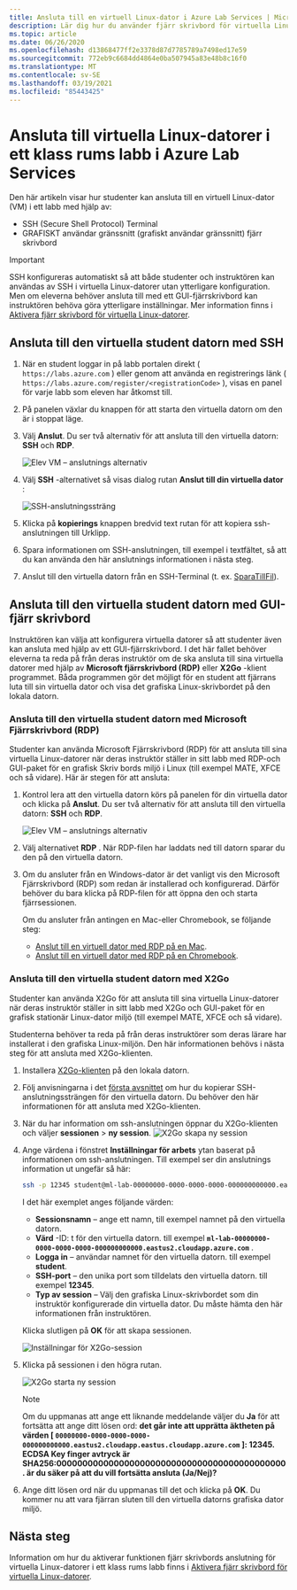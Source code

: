 ```yaml
---
title: Ansluta till en virtuell Linux-dator i Azure Lab Services | Microsoft Docs
description: Lär dig hur du använder fjärr skrivbord för virtuella Linux-datorer i ett labb i Azure Lab Services.
ms.topic: article
ms.date: 06/26/2020
ms.openlocfilehash: d13868477ff2e3378d87d7785789a7498ed17e59
ms.sourcegitcommit: 772eb9c6684dd4864e0ba507945a83e48b8c16f0
ms.translationtype: MT
ms.contentlocale: sv-SE
ms.lasthandoff: 03/19/2021
ms.locfileid: "85443425"
---
```

# <a name="connect-to-linux-virtual-machines-in-a-classroom-lab-of-azure-lab-services"></a>Ansluta till virtuella Linux-datorer i ett klass rums labb i Azure Lab Services
Den här artikeln visar hur studenter kan ansluta till en virtuell Linux-dator (VM) i ett labb med hjälp av:
- SSH (Secure Shell Protocol) Terminal
- GRAFISKT användar gränssnitt (grafiskt användar gränssnitt) fjärr skrivbord

> [!IMPORTANT] 
> SSH konfigureras automatiskt så att både studenter och instruktören kan användas av SSH i virtuella Linux-datorer utan ytterligare konfiguration. Men om eleverna behöver ansluta till med ett GUI-fjärrskrivbord kan instruktören behöva göra ytterligare inställningar.  Mer information finns i [Aktivera fjärr skrivbord för virtuella Linux-datorer](how-to-enable-remote-desktop-linux.md).

## <a name="connect-to-the-student-vm-using-ssh"></a>Ansluta till den virtuella student datorn med SSH

1. När en student loggar in på labb portalen direkt ( `https://labs.azure.com` ) eller genom att använda en registrerings länk ( `https://labs.azure.com/register/<registrationCode>` ), visas en panel för varje labb som eleven har åtkomst till. 
   
1. På panelen växlar du knappen för att starta den virtuella datorn om den är i stoppat läge. 

2. Välj **Anslut**. Du ser två alternativ för att ansluta till den virtuella datorn: **SSH** och **RDP**.

    ![Elev VM – anslutnings alternativ](./media/how-to-enable-remote-desktop-linux/student-vm-connect-options.png)

3. Välj **SSH** -alternativet så visas dialog rutan **Anslut till din virtuella dator** :  

    ![SSH-anslutningssträng](./media/how-to-enable-remote-desktop-linux/ssh-connection-string.png)

4. Klicka på **kopierings** knappen bredvid text rutan för att kopiera ssh-anslutningen till Urklipp. 

5. Spara informationen om SSH-anslutningen, till exempel i textfältet, så att du kan använda den här anslutnings informationen i nästa steg.

6. Anslut till den virtuella datorn från en SSH-Terminal (t. ex. [SparaTillFil](https://www.putty.org/)).

## <a name="connect-to-the-student-vm-using-gui-remote-desktop"></a>Ansluta till den virtuella student datorn med GUI-fjärr skrivbord
Instruktören kan välja att konfigurera virtuella datorer så att studenter även kan ansluta med hjälp av ett GUI-fjärrskrivbord.  I det här fallet behöver eleverna ta reda på från deras instruktör om de ska ansluta till sina virtuella datorer med hjälp av **Microsoft fjärrskrivbord (RDP)** eller **X2Go** -klient programmet.  Båda programmen gör det möjligt för en student att fjärrans luta till sin virtuella dator och visa det grafiska Linux-skrivbordet på den lokala datorn.

### <a name="connect-to-the-student-vm-using-microsoft-remote-desktop-rdp"></a>Ansluta till den virtuella student datorn med Microsoft Fjärrskrivbord (RDP)
Studenter kan använda Microsoft Fjärrskrivbord (RDP) för att ansluta till sina virtuella Linux-datorer när deras instruktör ställer in sitt labb med RDP-och GUI-paket för en grafisk Skriv bords miljö i Linux (till exempel MATE, XFCE och så vidare). Här är stegen för att ansluta: 

1. Kontrol lera att den virtuella datorn körs på panelen för din virtuella dator och klicka på **Anslut**. Du ser två alternativ för att ansluta till den virtuella datorn: **SSH** och **RDP**.

    ![Elev VM – anslutnings alternativ](./media/how-to-enable-remote-desktop-linux/student-vm-connect-options.png)
2. Välj alternativet **RDP** .  När RDP-filen har laddats ned till datorn sparar du den på den virtuella datorn.

3. Om du ansluter från en Windows-dator är det vanligt vis den Microsoft Fjärrskrivbord (RDP) som redan är installerad och konfigurerad.  Därför behöver du bara klicka på RDP-filen för att öppna den och starta fjärrsessionen.

    Om du ansluter från antingen en Mac-eller Chromebook, se följande steg:
   - [Anslut till en virtuell dator med RDP på en Mac](connect-virtual-machine-mac-remote-desktop.md).
   - [Anslut till en virtuell dator med RDP på en Chromebook](connect-virtual-machine-chromebook-remote-desktop.md).  

### <a name="connect-to-the-student-vm-using-x2go"></a>Ansluta till den virtuella student datorn med X2Go
Studenter kan använda X2Go för att ansluta till sina virtuella Linux-datorer när deras instruktör ställer in sitt labb med X2Go och GUI-paket för en grafisk stationär Linux-dator miljö (till exempel MATE, XFCE och så vidare).

Studenterna behöver ta reda på från deras instruktörer som deras lärare har installerat i den grafiska Linux-miljön.  Den här informationen behövs i nästa steg för att ansluta med X2Go-klienten.

1. Installera [X2Go-klienten](https://wiki.x2go.org/doku.php/doc:installation:x2goclient) på den lokala datorn.

1. Följ anvisningarna i det [första avsnittet](how-to-use-remote-desktop-linux-student.md#connect-to-the-student-vm-using-ssh) om hur du kopierar SSH-anslutningssträngen för den virtuella datorn.  Du behöver den här informationen för att ansluta med X2Go-klienten.

1. När du har information om ssh-anslutningen öppnar du X2Go-klienten och väljer **sessionen**  >  **ny session**.
   ![X2Go skapa ny session](./media/how-to-use-classroom-lab/x2go-new-session.png)

1. Ange värdena i fönstret **Inställningar för arbets** ytan baserat på informationen om ssh-anslutningen.  Till exempel ser din anslutnings information ut ungefär så här:

    ```bash
    ssh -p 12345 student@ml-lab-00000000-0000-0000-0000-000000000000.eastus2.cloudapp.azure.com
    ```

    I det här exemplet anges följande värden:

   - **Sessionsnamn** – ange ett namn, till exempel namnet på den virtuella datorn.
   - **Värd** -ID: t för den virtuella datorn. till exempel **`ml-lab-00000000-0000-0000-0000-000000000000.eastus2.cloudapp.azure.com`** .
   - **Logga in** – användar namnet för den virtuella datorn. till exempel **student**.
   - **SSH-port** – den unika port som tilldelats den virtuella datorn. till exempel **12345**.
   - **Typ av session** – Välj den grafiska Linux-skrivbordet som din instruktör konfigurerade din virtuella dator.  Du måste hämta den här informationen från instruktören.

    Klicka slutligen på **OK** för att skapa sessionen.

    ![Inställningar för X2Go-session](./media/how-to-use-classroom-lab/x2go-session-preferences.png)

1.  Klicka på sessionen i den högra rutan.

    ![X2Go starta ny session](./media/how-to-use-classroom-lab/x2go-start-session.png)

    > [!NOTE] 
    > Om du uppmanas att ange ett liknande meddelande väljer du **Ja** för att fortsätta att ange ditt lösen ord: **det går inte att upprätta äktheten på värden [ `00000000-0000-0000-0000-000000000000.eastus2.cloudapp.eastus.cloudapp.azure.com` ]: 12345.  ECDSA Key finger avtryck är SHA256:00000000000000000000000000000000000000000000. är du säker på att du vill fortsätta ansluta (Ja/Nej)?**

2. Ange ditt lösen ord när du uppmanas till det och klicka på **OK**.  Du kommer nu att vara fjärran sluten till den virtuella datorns grafiska dator miljö.

## <a name="next-steps"></a>Nästa steg
Information om hur du aktiverar funktionen fjärr skrivbords anslutning för virtuella Linux-datorer i ett klass rums labb finns i [Aktivera fjärr skrivbord för virtuella Linux-datorer](how-to-enable-remote-desktop-linux.md). 

